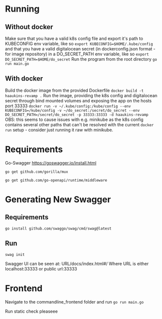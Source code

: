 # Running
## Without docker
Make sure that you have a valid k8s config file and export it's path to KUBECONFIG env variable, like so
``export KUBECONFIG=$HOME/.kube/config``
and that you have a valid digitalocean secret (in dockerconfig.json format - for image repository) in a DO_SECRET_PATH env variable, like so
``export DO_SECRET_PATH=$HOME/do_secret``
Run the program from the root directory
``go run main.go``


## With docker
Build the docker image from the provided Dockerfile
``docker build -t haaukins-revamp .``
Run the image, providing the k8s config and digitalocean secret through bind mounted volumes and exposing the app on the hosts port 33333
``docker run -v ~/.kube/config:/kube/config --env KUBECONFIG=/kube/config -v ~/do_secret:/secret/do_secret --env DO_SECRET_PATH=/secret/do_secret -p 33333:33333 -d haaukins-revamp``
OBS: this seems to cause issues with e.g. minikube as the k8s config contains several other paths that can't 
be resolved with the current ``docker run`` setup - consider just running it raw with minikube.

# Requirements
Go-Swagger
  https://goswagger.io/install.html

``go get github.com/gorilla/mux``

``go get github.com/go-openapi/runtime/middleware``

# Generating New Swagger
## Requirements
``go install github.com/swaggo/swag/cmd/swag@latest``

## Run
``swag init ``

Swagger UI can be seen at: URL/docs/index.html#/
Where URL is either localhost:33333 or public url:33333

# Frontend
Navigate to the commandline_frontend folder and run
``go run main.go``

Run static check pleaseee